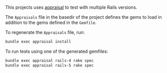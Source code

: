 This projects uses [appraisal](https://github.com/thoughtbot/appraisal) to test with multiple Rails versions.

The `Appraisals` file in the basedir of the project defines the gems to load in addition to the gems defined in the `Gemfile`.

To regenerate the `Appraisals` file, run:

```sh
bundle exec appraisal install
```

To run tests using one of the generated gemfiles:

```sh
bundle exec appraisal rails-4 rake spec
bundle exec appraisal rails-5 rake spec
```
